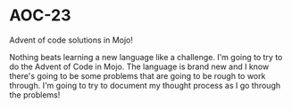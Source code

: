 # AOC-23
Advent of code solutions in Mojo!

Nothing beats learning a new language like a challenge.  I'm going to try to do the Advent of Code in Mojo. The language is brand new and I know there's going to be some problems that are going to be rough to work through.  I'm going to try to document my thought process as I go through the problems!
